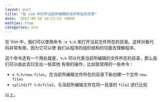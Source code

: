 ```yaml
---
layout: post
title: "在 vim 中打开当前所编辑的文件所在的目录"
date:  2023-09-10 10:11:53 +0800
mathjax: true
categories: Vim
---
```


在 Vim 中，我们可以使用命令 `:e %:h` 来打开当前文件所在的目录。这样对看代码非常有用，因为它可以使
我们从程序的组织结构的切面去理解程序。

这个命令还有一个用处就是，`%:h` 可以代表当前所编辑的文件所在的目录，那么我们可以由此去衍生出一些其他
有用的操作，比如我常用的一些命令：

- `e %:h/new-files`，在当前所编辑文件所在的目录下新创建一个文件 `new-files`
- `splitdiff %:h/file2`，与当前所编辑文件在同一目录的 `file2` 进行比较

以上。
